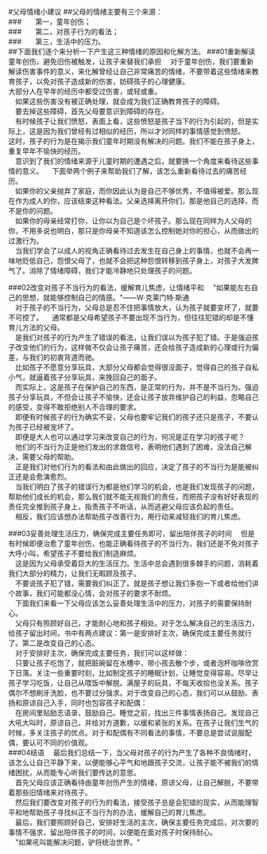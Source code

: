 #父母情绪小建议
##父母的情绪主要有三个来源：  
###&emsp;&emsp;第一，童年创伤；  
###&emsp;&emsp;第二，对孩子行为的看法；  
###&emsp;&emsp;第三，生活中的压力。  
##下面我们逐个来分析一下产生这三种情绪的原因和化解方法。
###01重新解读童年创伤，避免旧伤被触发，让孩子来替我们承担
&emsp;对于童年创伤，我们要重新解读伤害事件的意义，来化解曾经让自己非常痛苦的情绪，不要带着这些情绪来教育孩子，以免对孩子造成新的伤害，妨碍孩子的心理健康。  
大部分人在早年的经历中都受过伤害，或轻或重。  
&emsp;如果这些伤害没有被正确处理，就会成为我们正确教育孩子的障碍。  
&emsp;要去掉这些障碍，首先父母要意识到障碍的存在。  
&emsp;有时候孩子让我们愤怒，表面上看，这些愤怒是孩子当下的行为引起的，但是实际上，这是因为我们曾经有过相似的经历，所以才对同样的事情感觉到愤怒。  
这时，孩子的行为是在揭示我们童年时期没有解决的问题。我们不能在孩子身上，重复早年不愉快的经历。  
&emsp;意识到了我们的情绪来源于儿童时期的遭遇之后，就要换一个角度来看待这些事情的意义。
&emsp;下面举两个例子来帮助我们了解，该怎么重新看待过去的痛苦经历。  
&emsp;如果你的父亲抛弃了家庭，而你因此认为是自己不够优秀，不值得被爱。那么现在作为成人的你，应该结束这种看法。父亲选择离开你们，那是他自己的选择，而不是你的问题。  
&emsp;如果你的母亲经常打你，让你以为自己是个坏孩子。那么现在同样为人父母的你，不用多说也明白，那只是你母亲不知道该怎么控制她对你的担心，从而做出的过激行为。  
&emsp;当我们学会了以成人的视角正确看待过去发生在自己身上的事情，也就不会再一味地贬低自己，怨恨父母了，也就不会把这种怨恨转移到孩子身上，对孩子大发脾气了。消除了情绪障碍，我们才能冷静地只处理孩子的问题。  

###02改变对孩子不当行为的看法，缓解育儿焦虑，让情绪平和
&emsp;"如果能左右自己的思想，就能够控制自己的情感。"——W·克莱门特·斯通  
&emsp;对于孩子的不当行为，父母总是忍不住把事情放大，认为孩子就要变坏了，就要不可控了。
&emsp;通常都是父母希望孩子不要出现不当行为，但往往犯错的却是不懂育儿方法的父母。  
&emsp;是我们对孩子的行为产生了错误的看法，让我们误以为孩子犯了错。于是强迫孩子改变他们的行为，这样做不仅会让孩子痛苦，还会给孩子造成新的心理或行为偏差，与我们的初衷背道而驰。  
&emsp;比如孩子不愿意分享玩具，大部分父母都会觉得很没面子，觉得自己的孩子自私小气，就逼着孩子分享玩具，来挽回自己的面子。  
&emsp;而实际上，这是孩子在保护自己的东西，是正常的行为，并不是不当行为。强迫孩子分享玩具，不但会让孩子不愉快，还会让孩子放弃维护自己的利益，忽略自己的感受，变得不敢拒绝别人不合理的要求。  
&emsp;即便有时候孩子的行为确实不妥，父母也要牢记我们的孩子还只是孩子，不要认为孩子已经被宠坏了。  
&emsp;即便是大人也可以通过学习来改变自己的行为，何况是正在学习的孩子呢？  
&emsp;他们的不当行为正是他们发出的求救信号，表明他们遇到了困难，没法自己解决，需要父母的帮助。  
&emsp;正是我们对他们行为的看法和由此做出的回应，决定了孩子的不当行为是能被纠正还是会愈演愈烈。  
&emsp;当我们明白了孩子的错误行为都是他们学习的机会，也是我们发现孩子的问题，帮助他们成长的机会，那么我们就不能无视我们的责任，而把孩子没有好好表现的责任完全推到孩子身上，指责孩子不听话，从而逃避父母应该负起的责任。  
&emsp;相反，我们应该想办法帮助孩子改善行为，用行动来减轻我们的育儿焦虑。  

###03妥善处理生活压力，确保完成主要任务即可，留出陪伴孩子的时间
&emsp;但是有时候即便治愈了童年创伤，也能正确看待孩子的不当行为，我们还是不免对孩子大呼小叫，希望孩子不要给我们制造麻烦。  
&emsp;这是因为父母承受着巨大的生活压力。生活中总会遇到很多棘手的问题，消耗着我们大部分的精力，让我们无暇顾及孩子。  
&emsp;不要说孩子犯了错，需要我们纠正了。就是孩子想让我们多抱一下或者给他们讲个故事，我们可能都没心情，会对孩子的要求不耐烦。  
&emsp;下面我们来看一下父母应该怎么妥善处理生活中的压力，对孩子的需要保持耐心。  
&emsp;父母只有照顾好自己，才能耐心地和孩子相处。对于怎么解决自己的生活压力，给孩子留出时间，书中有两点建议：第一是安排好主次，确保完成主要任务就行了。第二是改变自己的心态。  
&emsp;对于安排好主次，确保完成主要任务，我们可以这样做：  
&emsp;只要让孩子吃饱了，就把脏碗留在水槽中，带小孩去散个步，或者泡杯咖啡欣赏下日落。关注一些重要时刻，比如制定孩子的睡眠计划，让睡觉变得容易。尽早让孩子学习吃饭，让自己从喂饭中解脱。满屋子的玩具，不每天收拾也没关系。孩子偶尔不想刷牙洗脸，也不要过分强求。对于改变自己的心态，我们可以从鼓励、表扬和原谅自己入手，同时也包容孩子和配偶：  
&emsp;在房间里贴励志语录，鼓励自己。睡觉之前，找出三件事情表扬自己。发现自己大吼大叫时，原谅自己，并给对方道歉，以缓和紧张的关系。在孩子让我们生气的时候，多关注孩子的优点。对于和配偶有不同看法的事情，不要总是尝试说服配偶，要认可不同的价值观。  
###04结语
&emsp;最后我们总结一下，当父母对孩子的行为产生了各种不良情绪时，该怎么让自己平静下来，以便能够心平气和地跟孩子交流，让孩子能不被我们的情绪困扰，从而能专心听我们要传达的意思。  
&emsp;首先父母应该正确看待由童年创伤产生的情绪，原谅父母，让自己解脱，不要带着那些旧情绪来对待孩子。  
&emsp;然后我们要改变对孩子的行为的看法，接受孩子总是会犯错的现实，从而能理智平和地帮助孩子寻找纠正不当行为的办法，缓解自己的育儿焦虑。  
&emsp;最后，我们要照顾好自己，安排好生活的主次，确保主要任务完成后，对次要的事情不强求，留出陪伴孩子的时间，以便能在面对孩子时保持耐心。  
&emsp;"如果吼叫能解决问题，驴将统治世界。"
